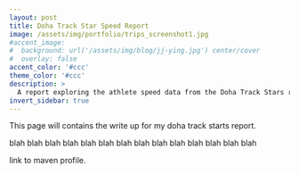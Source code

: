 ```yaml
---
layout: post
title: Doha Track Star Speed Report
image: /assets/img/portfolio/trips_screenshot1.jpg
#accent_image: 
#  background: url('/assets/img/blog/jj-ying.jpg') center/cover
#  overlay: false
accent_color: '#ccc'
theme_color: '#ccc'
description: >
  A report exploring the athlete speed data from the Doha Track Stars running group.
invert_sidebar: true
---
```


This page will contains the write up for my doha track starts report.

blah blah blah blah blah blah blah blah blah blah blah blah blah blah 


link to maven profile.
